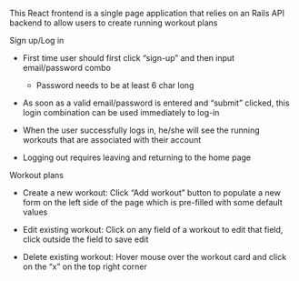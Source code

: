This React frontend is a single page application that relies on an Rails API backend to allow users to create running workout plans

Sign up/Log in

  - First time user should first click “sign-up” and then input email/password combo

      - Password needs to be at least 6 char long

  - As soon as a valid email/password is entered and “submit” clicked, this login combination can be used immediately to log-in

  - When the user successfully logs in, he/she will see the running workouts that are associated with their account

  - Logging out requires leaving and returning to the home page

Workout plans

  - Create a new workout: Click “Add workout” button to populate a new form on the left side of the page which is pre-filled with some default values

  - Edit existing workout: Click on any field of a workout to edit that field, click outside the field to save edit

  - Delete existing workout: Hover mouse over the workout card and click on the “x” on the top right corner
